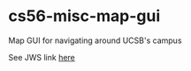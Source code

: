 cs56-misc-map-gui
=================

Map GUI for navigating around UCSB's campus

See JWS link [here](https://github.com/UCSB-CS56-Projects/cs56-misc-map-gui.git)
